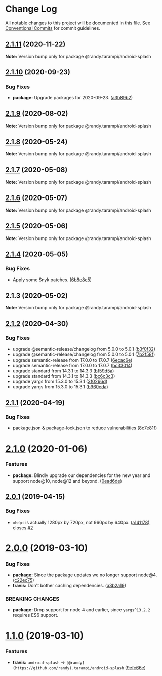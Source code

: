 # Change Log

All notable changes to this project will be documented in this file.
See [Conventional Commits](https://conventionalcommits.org) for commit guidelines.

## [2.1.11](https://github.com/randytarampi/android-splash/compare/@randy.tarampi/android-splash@2.1.10...@randy.tarampi/android-splash@2.1.11) (2020-11-22)

**Note:** Version bump only for package @randy.tarampi/android-splash





## [2.1.10](https://github.com/randytarampi/android-splash/compare/@randy.tarampi/android-splash@2.1.9...@randy.tarampi/android-splash@2.1.10) (2020-09-23)


### Bug Fixes

* **package:** Upgrade packages for 2020-09-23. ([a3b89b2](https://github.com/randytarampi/android-splash/commit/a3b89b29de919f5cdeed36feca9f296e71742ec8))





## [2.1.9](https://github.com/randytarampi/android-splash/compare/@randy.tarampi/android-splash@2.1.8...@randy.tarampi/android-splash@2.1.9) (2020-08-02)

**Note:** Version bump only for package @randy.tarampi/android-splash





## [2.1.8](https://github.com/randytarampi/android-splash/compare/@randy.tarampi/android-splash@2.1.7...@randy.tarampi/android-splash@2.1.8) (2020-05-24)

**Note:** Version bump only for package @randy.tarampi/android-splash





## [2.1.7](https://github.com/randytarampi/android-splash/compare/@randy.tarampi/android-splash@2.1.6...@randy.tarampi/android-splash@2.1.7) (2020-05-08)

**Note:** Version bump only for package @randy.tarampi/android-splash





## [2.1.6](https://github.com/randytarampi/android-splash/compare/@randy.tarampi/android-splash@2.1.5...@randy.tarampi/android-splash@2.1.6) (2020-05-07)

**Note:** Version bump only for package @randy.tarampi/android-splash





## [2.1.5](https://github.com/randytarampi/android-splash/compare/@randy.tarampi/android-splash@2.1.4...@randy.tarampi/android-splash@2.1.5) (2020-05-06)

**Note:** Version bump only for package @randy.tarampi/android-splash





## [2.1.4](https://github.com/randytarampi/android-splash/compare/@randy.tarampi/android-splash@2.1.3...@randy.tarampi/android-splash@2.1.4) (2020-05-05)


### Bug Fixes

* Apply some Snyk patches. ([6b8e8c5](https://github.com/randytarampi/android-splash/commit/6b8e8c5e3e08ffacfaacc92ea3d8de16da186fc4))





## 2.1.3 (2020-05-02)

**Note:** Version bump only for package @randy.tarampi/android-splash





## [2.1.2](https://github.com/randytarampi/android-splash/compare/v2.1.1...v2.1.2) (2020-04-30)


### Bug Fixes

* upgrade @semantic-release/changelog from 5.0.0 to 5.0.1 ([b3f0f32](https://github.com/randytarampi/android-splash/commit/b3f0f323ec0f7645590e7faeda9afb8992784012))
* upgrade @semantic-release/changelog from 5.0.0 to 5.0.1 ([7b2f58f](https://github.com/randytarampi/android-splash/commit/7b2f58f04408937ed7c87b1edc600790fad33d65))
* upgrade semantic-release from 17.0.0 to 17.0.7 ([6ecac6e](https://github.com/randytarampi/android-splash/commit/6ecac6e8e90aba62acdc43371143443549778ca2))
* upgrade semantic-release from 17.0.0 to 17.0.7 ([bc33014](https://github.com/randytarampi/android-splash/commit/bc3301421ea0fe45b1437679cddb75344e24feac))
* upgrade standard from 14.3.1 to 14.3.3 ([bf59d5a](https://github.com/randytarampi/android-splash/commit/bf59d5a4253702f499eb9eb3575ade84818387ba))
* upgrade standard from 14.3.1 to 14.3.3 ([bc6c3c3](https://github.com/randytarampi/android-splash/commit/bc6c3c35739cb7de97cb264c3954674982bf0b20))
* upgrade yargs from 15.3.0 to 15.3.1 ([3f0266d](https://github.com/randytarampi/android-splash/commit/3f0266d8f109cc03b529d55ae6fdaa0bfa8292be))
* upgrade yargs from 15.3.0 to 15.3.1 ([b960eda](https://github.com/randytarampi/android-splash/commit/b960eda9d81403dfe6fd23fd53551f3f1882f03f))

## [2.1.1](https://github.com/randytarampi/android-splash/compare/v2.1.0...v2.1.1) (2020-04-19)


### Bug Fixes

* package.json & package-lock.json to reduce vulnerabilities ([8c7e81f](https://github.com/randytarampi/android-splash/commit/8c7e81f6ea4015828f82de4840b5bcf553fcad25))

# [2.1.0](https://github.com/randytarampi/android-splash/compare/v2.0.1...v2.1.0) (2020-01-06)


### Features

* **package:** Blindly upgrade our dependencies for the new year and support node@10, node@12 and beyond. ([0ead6de](https://github.com/randytarampi/android-splash/commit/0ead6dee4c59e2b5420bca76a1732173d4d0e663))

## [2.0.1](https://github.com/randytarampi/android-splash/compare/v2.0.0...v2.0.1) (2019-04-15)


### Bug Fixes

* `xhdpi` is actually 1280px by 720px, not 960px by 640px. ([a141178](https://github.com/randytarampi/android-splash/commit/a141178)), closes [#2](https://github.com/randytarampi/android-splash/issues/2)

# [2.0.0](https://github.com/randytarampi/android-splash/compare/v1.1.0...v2.0.0) (2019-03-10)


### Bug Fixes

* **package:** Since the package updates we no longer support node@4. ([c22ec75](https://github.com/randytarampi/android-splash/commit/c22ec75))
* **travis:** Don't bother caching dependencies. ([a3b2a19](https://github.com/randytarampi/android-splash/commit/a3b2a19))


### BREAKING CHANGES

* **package:** Drop support for node 4 and earlier, since `yargs^13.2.2` requires ES6 support.

# [1.1.0](https://github.com/randytarampi/android-splash/compare/v1.0.2...v1.1.0) (2019-03-10)


### Features

* **travis:** `android-splash` -> `[@randy](https://github.com/randy).tarampi/android-splash` ([9efc66e](https://github.com/randytarampi/android-splash/commit/9efc66e))
